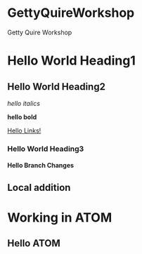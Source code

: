 # GettyQuireWorkshop
Getty Quire Workshop

# Hello World Heading1

## Hello World Heading2

_hello italics_

**hello bold**

[Hello Links!](https://google.com)

### Hello World Heading3

#### Hello Branch Changes

## Local addition

# Working in ATOM

## Hello ATOM
